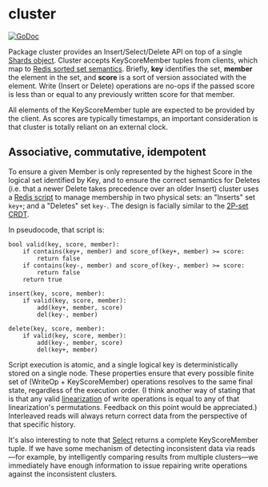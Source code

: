 # cluster

[![GoDoc](https://godoc.org/github.com/soundcloud/roshi/cluster?status.png)](https://godoc.org/github.com/soundcloud/roshi/cluster)

Package cluster provides an Insert/Select/Delete API on top of a single
[Shards object][shards]. Cluster accepts KeyScoreMember tuples from clients,
which map to [Redis sorted set semantics][zset]. Briefly, **key** identifies
the set, **member** the element in the set, and **score** is a sort of version
associated with the element. Write (Insert or Delete) operations are no-ops if
the passed score is less than or equal to any previously written score for
that member.

[shards]: https://godoc.org/github.com/soundcloud/roshi/shard#Shards
[zset]: http://redis.io/commands#sorted-set

All elements of the KeyScoreMember tuple are expected to be provided by the
client. As scores are typically timestamps, an important consideration is that
cluster is totally reliant on an external clock.

## Associative, commutative, idempotent

To ensure a given Member is only represented by the highest Score in the
logical set identified by Key, and to ensure the correct semantics for
Deletes (i.e. that a newer Delete takes precedence over an older Insert)
cluster uses a [Redis script][scripting] to manage membership in two physical
sets: an "Inserts" set `key+`; and a "Deletes" set `key-`. The design is
facially similar to the [2P-set CRDT][2p-set].

[scripting]: http://redis.io/commands#scripting
[2p-set]: https://github.com/aphyr/meangirls#2p-set

In pseudocode, that script is:

```
bool valid(key, score, member):
	if contains(key+, member) and score_of(key+, member) >= score:
	    return false
	if contains(key-, member) and score_of(key-, member) >= score:
	    return false
	return true

insert(key, score, member):
	if valid(key, score, member):
		add(key+, member, score)
		del(key-, member)

delete(key, score, member):
	if valid(key, score, member):
		add(key-, member, score)
		del(key+, member)
```

Script execution is atomic, and a single logical key is deterministically
stored on a single node. These properties ensure that every possible finite
set of (WriteOp + KeyScoreMember) operations resolves to the same final state,
regardless of the execution order. (I think another way of stating that is
that any valid [linearization][aphyr] of write operations is equal to any of
that linearization's permutations. Feedback on this point would be
appreciated.) Interleaved reads will always return correct data from the
perspective of that specific history.

[aphyr]: http://aphyr.com/posts/309-knossos-redis-and-linearizability

It's also interesting to note that [Select][select] returns a complete
KeyScoreMember tuple. If we have some mechanism of detecting inconsistent data
via reads—for example, by intelligently comparing results from multiple
clusters—we immediately have enough information to issue repairing write
operations against the inconsistent clusters.

[select]: http://godoc.org/github.com/soundcloud/roshi/cluster#Select
